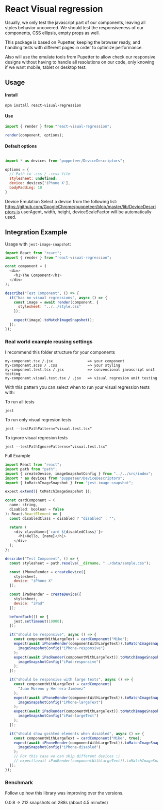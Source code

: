 # React Visual regression

Usually, we only test the javascript part of our components, leaving all styles behavior uncovered.
We should test the responsiveness of our components, CSS ellipsis, empty props as well.

This package is based on Pupetter, keeping the browser ready, and handling tests with different pages in order to optimize performance.

Also will use the emulate tools from Pupetter to allow check our responsive designs without having to handle all resolutions on our code, only knowing if we want mobile, tablet or desktop test.

## Usage

#### Install

```
npm install react-visual-regression
```

#### Use

```js
import { render } from "react-visual-regression";

render(component, options);
```

#### Default options

```js

import * as devices from "puppeteer/DeviceDescriptors";

options = {
  // Path to .css / .scss file
  stylesheet: undefined;
  device: devices['iPhone X'],
  bodyPadding: 10
}
```

Device Emulation
Select a device from the following list:
https://github.com/GoogleChrome/puppeteer/blob/master/lib/DeviceDescriptors.js
userAgent, width, height, deviceScaleFactor will be automatically used.

## Integration Example

Usage with `jest-image-snapshot`:

```js
import React from "react";
import { render } from "react-visual-regression";

const component = (
  <div>
    <h1>The Component</h1>
  </div>
);

describe("Test Component", () => {
  it("has no visual regressions", async () => {
    const image = await render(component, {
      stylesheet: "../../style.css"
    });

    expect(image).toMatchImageSnapshot();
  });
});
```

### Real world example reusing settings

I recommend this folder structure for your components

```
my-component.tsx /.jsx                => your component
my-component.scss / .css              => your styling
my-component.test.tsx /.jsx           => convencional javascript unit testing
my-component.visual.test.tsx / .jsx   => visual regresion unit testing
```

With this pattern you can select when to run your visual regression tests with:

To run all tests

```
jest
```

To run only visual regresion tests

```
jest --testPathPattern="visual.test.tsx"
```

To ignore visual regresion tests

```
jest --testPathIgnorePatterns="visual.test.tsx"
```
Full Example

```js
import React from "react";
import path from "path";
import { createDevice, imageSnapshotConfig } from "../../src/index";
import * as devices from "puppeteer/DeviceDescriptors";
import { toMatchImageSnapshot } from "jest-image-snapshot";

expect.extend({ toMatchImageSnapshot });

const cardComponent = (
  name: string,
  disabled: boolean = false
): React.ReactElement => {
  const disabledClass = disabled ? "disabled" : "";

  return (
    <div className={`card ${disabledClass}`}>
      <h1>Hello, {name}</h1>
    </div>
  );
};

describe("Test Component", () => {
  const stylesheet = path.resolve(__dirname, "../data/sample.css");

  const iPhoneRender = createDevice({
    stylesheet,
    device: "iPhone X"
  });

  const iPadRender = createDevice({
    stylesheet,
    device: "iPad"
  });

  beforeEach(() => {
    jest.setTimeout(10000);
  });

  it("should be responsive", async () => {
    const componentWithLargeText = cardComponent("Mike");
    expect(await iPhoneRender(componentWithLargeText)).toMatchImageSnapshot(
      imageSnapshotConfig("iPhone-responsive")
    );
    expect(await iPadRender(componentWithLargeText)).toMatchImageSnapshot(
      imageSnapshotConfig("iPad-responsive")
    );
  });

  it("should be responsive with large texts", async () => {
    const componentWithLargeText = cardComponent(
      "Juan Moreno y Herrera-Jiménez"
    );
    expect(await iPhoneRender(componentWithLargeText)).toMatchImageSnapshot(
      imageSnapshotConfig("iPhone-largeText")
    );
    expect(await iPadRender(componentWithLargeText)).toMatchImageSnapshot(
      imageSnapshotConfig("iPad-largeText")
    );
  });

  it("should show goshted elements when disabled", async () => {
    const componentWithLargeText = cardComponent("Mike", true);
    expect(await iPhoneRender(componentWithLargeText)).toMatchImageSnapshot(
      imageSnapshotConfig("iPhone-disabled")
    );
    // For this case we can skip different devices :)
    // expect(await iPadRender(componentWithLargeText)).toMatchImageSnapshot();
  });
});
```

### Benchmark

Follow up how this library was improving over the versions.

0.0.8 => 212 snapshots on 288s (about 4.5 minutes)
